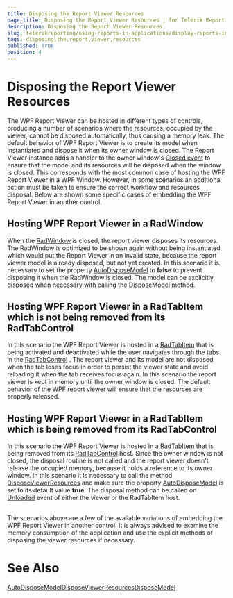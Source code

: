```yaml
---
title: Disposing the Report Viewer Resources
page_title: Disposing the Report Viewer Resources | for Telerik Reporting Documentation
description: Disposing the Report Viewer Resources
slug: telerikreporting/using-reports-in-applications/display-reports-in-applications/wpf-application/disposing-the-report-viewer-resources
tags: disposing,the,report,viewer,resources
published: True
position: 4
---
```


# Disposing the Report Viewer Resources



The WPF Report Viewer can be hosted in different types of controls, producing a number of scenarios where the resources, occupied by the viewer,          cannot be disposed automatically, thus causing a memory leak.         The default behavior of WPF Report Viewer is to create its model when instantiated and dispose it when its owner window is closed.         The Report Viewer instance adds a handler to the owner window's         [Closed event](https://docs.microsoft.com/en-us/dotnet/api/system.windows.window.closed?view=netframework-4.0)         to ensure that the model and its resources will be disposed when the window is closed.         This corresponds with the most common case of hosting the WPF Report Viewer in a WPF Window.         However, in some scenarios an additional action must be taken to ensure the correct workflow and resources disposal.         Below are shown some specific cases of embedding the WPF Report Viewer in another control.       

## Hosting WPF Report Viewer in a RadWindow

When the           [RadWindow](https://docs.telerik.com/devtools/wpf/controls/radwindow/overview)           is closed, the report viewer disposes its resources. The RadWindow is optimized to be shown again without being instantiated,           which would put the Report Viewer in an invalid state, because the report viewer model is already disposed, but not yet created.           In this scenario it is necessary to set the property [AutoDisposeModel](/reporting/api/Telerik.ReportViewer.Wpf.ReportViewer#Telerik_ReportViewer_Wpf_ReportViewer_AutoDisposeModel) to __false__ to prevent disposing it when the RadWindow is closed.           The model can be explicitly disposed when necessary with calling the [DisposeModel](/reporting/api/Telerik.ReportViewer.Wpf.ReportViewer#Telerik_ReportViewer_Wpf_ReportViewer_DisposeModel) method.         

## Hosting WPF Report Viewer in a RadTabItem which is not being removed from its RadTabControl

In this scenario the WPF Report Viewer is hosted in a           [RadTabItem](https://docs.telerik.com/devtools/wpf/api/telerik.windows.controls.radtabitem)           that is being activated and deactivated while the user navigates through the tabs in the           [RadTabControl](https://docs.telerik.com/devtools/wpf/controls/radtabcontrol/overview2)           . The report viewer and its model are not disposed when the tab loses focus in order to persist the viewer state and avoid reloading it when the tab receives focus again.           In this scenario the report viewer is kept in memory until the owner window is closed. The default behavior of the WPF report viewer will ensure that the resources are properly released.         

## Hosting WPF Report Viewer in a RadTabItem which is being removed from its RadTabControl

In this scenario the WPF Report Viewer is hosted in a           [RadTabItem](https://docs.telerik.com/devtools/wpf/api/telerik.windows.controls.radtabitem)           that is being removed from its           [RadTabControl](https://docs.telerik.com/devtools/wpf/controls/radtabcontrol/overview2)           host.           Since the owner window is not closed, the disposal routine is not called and the report viewer doesn't release the occupied memory, because it holds a reference to its owner window.           In this scenario it is necessary to call the method [DisposeViewerResources](/reporting/api/Telerik.ReportViewer.Wpf.ReportViewer#Telerik_ReportViewer_Wpf_ReportViewer_DisposeViewerResources) and make sure           the property [AutoDisposeModel](/reporting/api/Telerik.ReportViewer.Wpf.ReportViewer#Telerik_ReportViewer_Wpf_ReportViewer_AutoDisposeModel) is set to its default value __true__.           The disposal method can be called on           [Unloaded](https://docs.microsoft.com/en-us/dotnet/api/system.windows.frameworkelement.unloaded)            event of either the viewer or the RadTabItem host.         

## 

The scenarios above are a few of the available variations of embedding the WPF Report Viewer in another control.            It is always advised to examine the memory consumption of the application and use the explicit methods of disposing the viewer resources if necessary.         

# See Also
[AutoDisposeModel](/reporting/api/Telerik.ReportViewer.Wpf.ReportViewer#Telerik_ReportViewer_Wpf_ReportViewer_AutoDisposeModel)[DisposeViewerResources](/reporting/api/Telerik.ReportViewer.Wpf.ReportViewer#Telerik_ReportViewer_Wpf_ReportViewer_DisposeViewerResources)[DisposeModel](/reporting/api/Telerik.ReportViewer.Wpf.ReportViewer#Telerik_ReportViewer_Wpf_ReportViewer_DisposeModel)
